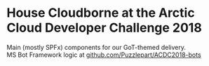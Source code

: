 # House Cloudborne at the Arctic Cloud Developer Challenge 2018

Main (mostly SPFx) components for our GoT-themed delivery.  
MS Bot Framework logic at [github.com/Puzzlepart/ACDC2018-bots](https://github.com/Puzzlepart/ACDC2018-bots)
